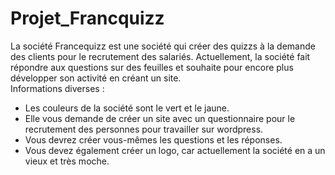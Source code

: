 # Projet_Francquizz
La société Francequizz est une société qui créer des quizzs  à la demande des clients pour le recrutement des salariés.  Actuellement, la société fait répondre aux questions sur des feuilles et souhaite pour encore plus développer son activité en créant un site.   
Informations diverses :
- Les couleurs de la société sont le vert et le jaune.   
- Elle vous demande de créer un site avec un questionnaire pour le recrutement des personnes pour travailler sur wordpress.  
- Vous devrez créer vous-mêmes les questions et les réponses.  
- Vous devez également créer un logo, car actuellement la société en a un vieux et très moche.  

